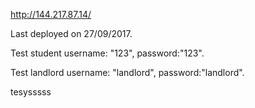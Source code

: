 http://144.217.87.14/

Last deployed on 27/09/2017.

Test student username: "123", password:"123".

Test landlord username: "landlord", password:"landlord".

tesysssss


